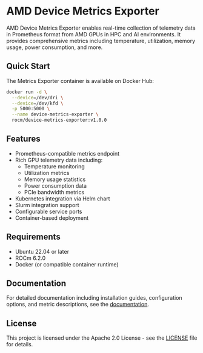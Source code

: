 # AMD Device Metrics Exporter

AMD Device Metrics Exporter enables real-time collection of telemetry data in Prometheus format from AMD GPUs in HPC and AI environments. It provides comprehensive metrics including temperature, utilization, memory usage, power consumption, and more.

## Quick Start

The Metrics Exporter container is available on Docker Hub:

```bash
docker run -d \
  --device=/dev/dri \
  --device=/dev/kfd \
  -p 5000:5000 \
  --name device-metrics-exporter \
  rocm/device-metrics-exporter:v1.0.0
```

## Features

- Prometheus-compatible metrics endpoint
- Rich GPU telemetry data including:
  - Temperature monitoring
  - Utilization metrics
  - Memory usage statistics
  - Power consumption data
  - PCIe bandwidth metrics
- Kubernetes integration via Helm chart
- Slurm integration support
- Configurable service ports
- Container-based deployment

## Requirements

- Ubuntu 22.04 or later
- ROCm 6.2.0
- Docker (or compatible container runtime)

## Documentation

For detailed documentation including installation guides, configuration options, and metric descriptions, see the [documentation](https://dcgpu.docs.amd.com/projects/device-metrics-exporter/en/latest).

## License

This project is licensed under the Apache 2.0 License - see the [LICENSE](LICENSE) file for details.
